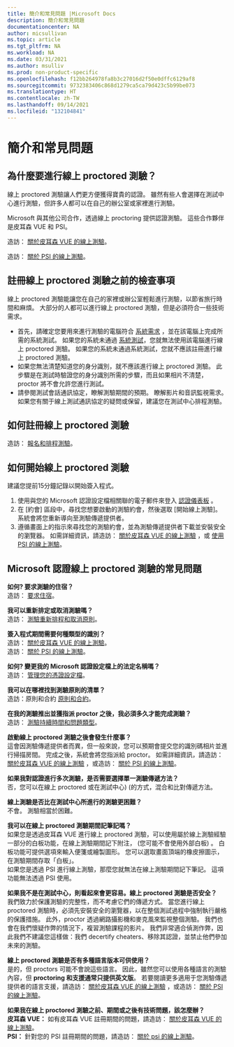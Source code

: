 ```yaml
---
title: 簡介和常見問題 |Microsoft Docs
description: 簡介和常見問題
documentationcenter: NA
author: micsullivan
ms.topic: article
ms.tgt_pltfrm: NA
ms.workload: NA
ms.date: 03/31/2021
ms.author: msulliv
ms.prod: non-product-specific
ms.openlocfilehash: f12bb264978fa8b3c27016d2f50e0dffc6129af8
ms.sourcegitcommit: 9732383406c868d1279ca5ca79d423c5b99be073
ms.translationtype: HT
ms.contentlocale: zh-TW
ms.lasthandoff: 09/14/2021
ms.locfileid: "132104841"
---
```

# <a name="introduction-and-faqs"></a>簡介和常見問題

## <a name="why-take-an-online-proctored-exam"></a>為什麼要進行線上 proctored 測驗？

線上 proctored 測驗讓人們更方便獲得寶貴的認證。 雖然有些人會選擇在測試中心進行測驗，但許多人都可以在自己的辦公室或家裡進行測驗。

Microsoft 與其他公司合作，透過線上 proctoring 提供認證測驗。 這些合作夥伴是皮耳森 VUE 和 PSI。

造訪： [關於皮耳森 VUE 的線上測驗](/learn/certifications/online-exams)。

造訪： [關於 PSI 的線上測驗](/learn/certifications/online-exams-psi)。

## <a name="what-to-check-before-registering-for-an-online-proctored-exam"></a>註冊線上 proctored 測驗之前的檢查事項

線上 proctored 測驗能讓您在自己的家裡或辦公室輕鬆進行測驗，以節省旅行時間和麻煩。 大部分的人都可以進行線上 proctored 測驗，但是必須符合一些技術需求。

- 首先，請確定您要用來進行測驗的電腦符合 [系統需求](/learn/certifications/online-exams-psi#minimum-system-requirements) ，並在該電腦上完成所需的系統測試。 如果您的系統未通過 [系統測試](/learn/certifications/online-exams-psi#run-a-system-check)，您就無法使用該電腦進行線上 proctored 測驗。 如果您的系統未通過系統測試，您就不應該註冊進行線上 proctored 測驗。
- 如果您無法清楚知道您的身分識別，就不應該進行線上 proctored 測驗。 此步驟是在測試時驗證您的身分識別所需的步驟，而且如果相片不清楚，proctor 將不會允許您進行測試。
- 請參閱測試會話通訊協定，瞭解測驗期間的預期。 瞭解影片和音訊監視需求。 如果您有關于線上測試通訊協定的疑問或保留，建議您在測試中心排程測驗。

## <a name="how-to-register-an-online-proctored-exam"></a>如何註冊線上 proctored 測驗

造訪： [報名和排程測驗](/learn/certifications/register-schedule-exam)。

## <a name="how-to-start-an-online-proctored-exam"></a>如何開始線上 proctored 測驗

建議您提前15分鐘記錄以開始簽入程式。

1. 使用與您的 Microsoft 認證設定檔相關聯的電子郵件來登入 [認證儀表板](https://aka.ms/certdashboard) 。
2. 在 [約會] 區段中，尋找您想要啟動的測驗約會，然後選取 [開始線上測驗]。 系統會將您重新導向至測驗傳遞提供者。
3. 遵循畫面上的指示來尋找您的測驗約會，並為測驗傳遞提供者下載並安裝安全的瀏覽器。 如需詳細資訊，請造訪： [關於皮耳森 VUE 的線上測驗](/learn/certifications/online-exams) ，或 [使用 PSI 的線上測驗](/learn/certifications/online-exams-psi)。

## <a name="frequently-asked-questions-about-online-proctored-exams-for-microsoft-certification"></a>Microsoft 認證線上 proctored 測驗的常見問題

**如何? 要求測驗的住宿？**
<br>造訪： [要求住宿](/learn/certifications/request-accommodations)。

**我可以重新排定或取消測驗嗎？**
<br>造訪： [測驗重新排程和取消原則](/learn/certifications/exam-reschedule-and-cancellation-policy)。

**簽入程式期間需要何種類型的識別？**
<br>造訪： [關於皮耳森 VUE 的線上測驗](/learn/certifications/online-exams)。
<br>造訪： [關於 PSI 的線上測驗](/learn/certifications/online-exams-psi)。

**如何? 變更我的 Microsoft 認證設定檔上的法定名稱嗎？**
<br>造訪： [管理您的憑證設定檔](/learn/certifications/manage-certification-profile)。

**我可以在哪裡找到測驗原則的清單？**
<br>造訪：原則和合約 [原則和合約](/learn/certifications/certification-exam-policies)。

**在我的測驗推出並獲指派 proctor 之後，我必須多久才能完成測驗？**
<br>造訪： [測驗持續時間和問題類型](/learn/certifications/exam-duration-question-types)。

**啟動線上 proctored 測驗之後會發生什麼事？**
<br>這會因測驗傳遞提供者而異，但一般來說，您可以預期會提交您的識別碼相片並進行掃描房間。 完成之後，系統會將您指派給 proctor。 如需詳細資訊，請造訪： [關於皮耳森 VUE 的線上測驗](/learn/certifications/online-exams) ，或造訪： [關於 PSI 的線上測驗](/learn/certifications/online-exams-psi)。

**如果我對認證進行多次測驗，是否需要選擇單一測驗傳遞方法？**
<br>否，您可以在線上 proctored 或在測試中心)  (的方式，混合和比對傳遞方法。

**線上測驗是否比在測試中心所進行的測驗更困難？**
<br>不會。 測驗相當於困難。

**我可以在線上 proctored 測驗期間記筆記嗎？**
<br>如果您是透過皮耳森 VUE 進行線上 proctored 測驗，可以使用屬於線上測驗經驗一部分的白板功能，在線上測驗期間記下附注， (您可能不會使用外部白板) 。 白板功能可提供選項來輸入便箋或繪製圖形。 您可以選取畫面頂端的橡皮擦圖示，在測驗期間存取「白板」。
<br>如果您是透過 PSI 進行線上測驗，那麼您就無法在線上測驗期間記下筆記。 這項功能無法透過 PSI 使用。

**如果我不是在測試中心，則看起來會更容易。線上 proctored 測驗是否安全？**
<br>我們致力於保護測驗的完整性，而不考慮它們的傳遞方式。 當您進行線上 proctored 測驗時，必須先安裝安全的瀏覽器，以在整個測試過程中強制執行嚴格的保護措施。 此外，proctor 透過網路攝影機和麥克風來監視整個測驗。 我們也會在我們懷疑作弊的情況下，複習測驗課程的影片。 我們非常適合偵測作弊，因此我們不建議您這樣做：我們 decertify cheaters、移除其認證，並禁止他們參加未來的測驗。

**線上 proctored 測驗是否有多種語言版本可供使用？**
<br>是的，但 proctors 可能不會說這些語言。 因此，雖然您可以使用各種語言的測驗內容，但 **proctoring 和支援通常只提供英文版**。 若要閱讀更多適用于您測驗傳遞提供者的語言支援，請造訪： [關於皮耳森 VUE 的線上測驗](/learn/certifications/online-exams) ，或造訪： [關於 PSI 的線上測驗](/learn/certifications/online-exams-psi)。

**如果我在線上 proctored 測驗之前、期間或之後有技術問題，該怎麼辦？**
<br>**皮耳森 VUE：** 如有皮耳森 VUE 註冊期間的問題，請造訪： [關於皮耳森 VUE 的線上測驗](/learn/certifications/online-exams)。
<br>**PSI：** 針對您的 PSI 註冊期間的問題，請造訪： [關於 psi 的線上測驗](/learn/certifications/online-exams-psi)。
